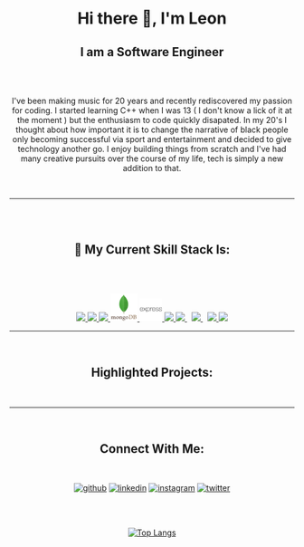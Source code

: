 <center><h1>Hi there 👋, I'm Leon</h1></center>


<center><h2>I am a Software Engineer</h2></center>

<br>
<br>
<center><p> I've been making music for 20 years and recently rediscovered my passion for coding. I started learning C++ when I was 13 ( I don't know a lick of it at the moment ) but the enthusiasm to code quickly disapated. In my 20's I thought about how important it is to change the narrative of black people only becoming successful via sport and entertainment and decided to give technology another go. I enjoy building things from scratch and I've had many creative pursuits over the course of my life, tech is simply a new addition to that.</p></center>
<br>

---
<br>
<br>
<center> <h2>🚀 My Current Skill Stack Is:</h2></center>
<br>
<br>
<p align="center"> 
  <a href="https://www.w3.org/html/" target="_blank"> <img src="https://img.icons8.com/color/48/000000/html-5.png"/> </a> 
     <a href="https://www.w3schools.com/css/" target="_blank"> <img src="https://img.icons8.com/color/48/000000/css3.png"/> </a> 
         <a href="https://developer.mozilla.org/en-US/docs/Web/JavaScript" target="_blank"> <img src="https://img.icons8.com/color/48/000000/javascript.png"/> </a> 
           <a href="https://www.mongodb.com/" target="_blank"> <img src="https://raw.githubusercontent.com/devicons/devicon/master/icons/mongodb/mongodb-original-wordmark.svg" alt="mongodb" width="48" height="48"/> </a> 
           <a href="https://expressjs.com" target="_blank"> <img src="https://raw.githubusercontent.com/devicons/devicon/master/icons/express/express-original-wordmark.svg" alt="express" width="40" height="40"/> </a>
    <a href="https://reactjs.org/" target="_blank"> <img src="https://img.icons8.com/color/48/000000/react-native.png"/> </a>
     <a style="padding-right:8px;" href="https://nodejs.org" target="_blank"> <img src="https://img.icons8.com/color/48/000000/nodejs.png"/> </a> 
    <a style="padding-right:8px;" href="https://www.ruby-lang.org/en/" target="_blank"> <img src="https://img.icons8.com/color/48/000000/ruby-programming-language.png"/> </a>
    <a href="https://firebase.google.com/" target="_blank"> <img src="https://img.icons8.com/color/48/000000/firebase.png"/> </a>  
    <a href="https://git-scm.com/" target="_blank"> <img src="https://img.icons8.com/color/48/000000/git.png"/> </a>  
</p>

---  

<br>

<center><h2> Highlighted Projects:</h2></center>

<br>


---

<br>

<center><h2> Connect With Me:</h2></center>
<br>
<p align="center">
<a href="https://github.com/leonnoirsr" 

[<img src='https://cdn.jsdelivr.net/npm/simple-icons@3.0.1/icons/github.svg' alt='github' height='40'>](https://github.com/leonnoirsr)  [<img src='https://cdn.jsdelivr.net/npm/simple-icons@3.0.1/icons/linkedin.svg' alt='linkedin' height='40'>](https://www.linkedin.com/in/leonnoirsr/)  [<img src='https://cdn.jsdelivr.net/npm/simple-icons@3.0.1/icons/instagram.svg' alt='instagram' height='40'>](https://www.instagram.com/leonnoirsr/)  [<img src='https://cdn.jsdelivr.net/npm/simple-icons@3.0.1/icons/twitter.svg' alt='twitter' height='40'>](https://twitter.com/leonnoirsr)  

<br> 
<br>

<p align="center">
<a href="https://github.com/anuraghazra/github-readme-stats" 

[![Top Langs](https://github-readme-stats.vercel.app/api/top-langs/?username=leonnoirsr)](https://github.com/anuraghazra/github-readme-stats)
